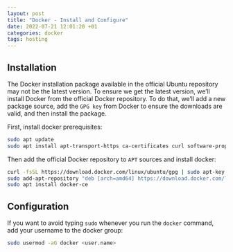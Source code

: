 ```yaml
---
layout: post
title: "Docker - Install and Configure"
date: 2022-07-21 12:01:20 +01
categories: docker
tags: hosting
---
```


## Installation

The Docker installation package available in the official Ubuntu repository may not be the latest version. To ensure we get the latest version, we’ll install Docker from the official Docker repository. To do that, we’ll add a new package source, add the `GPG key` from Docker to ensure the downloads are valid, and then install the package.

First, install docker prerequisites:

```bash
sudo apt update
sudo apt install apt-transport-https ca-certificates curl software-properties-common gnupg
```

Then add the official Docker repository to `APT` sources and install docker:

```bash
curl -fsSL https://download.docker.com/linux/ubuntu/gpg | sudo apt-key add -
sudo add-apt-repository "deb [arch=amd64] https://download.docker.com/linux/ubuntu focal stable"
sudo apt install docker-ce
```

## Configuration

If you want to avoid typing `sudo` whenever you run the `docker` command, add your username to the docker group:

```bash
sudo usermod -aG docker <user.name>
```
